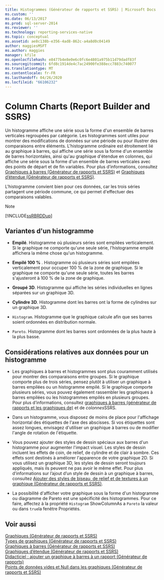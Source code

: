 ```yaml
---
title: Histogrammes (Générateur de rapports et SSRS) | Microsoft Docs
ms.custom: ''
ms.date: 06/13/2017
ms.prod: sql-server-2014
ms.reviewer: ''
ms.technology: reporting-services-native
ms.topic: conceptual
ms.assetid: ae8c138b-e356-4ad8-862c-a4a8d0c04149
author: maggiesMSFT
ms.author: maggies
manager: kfile
ms.openlocfilehash: e8477b4e8e0e6c0fc6e4801a975b11d79dadf83f
ms.sourcegitcommit: 6fd8c1914de4c7ac24900fe388ecc7883c740077
ms.translationtype: MT
ms.contentlocale: fr-FR
ms.lasthandoff: 04/26/2020
ms.locfileid: "66106232"
---
```

# <a name="column-charts-report-builder-and-ssrs"></a>Column Charts (Report Builder and SSRS)
  Un histogramme affiche une série sous la forme d'un ensemble de barres verticales regroupées par catégorie. Les histogrammes sont utiles pour montrer des modifications de données sur une période ou pour illustrer des comparaisons entre éléments. L'histogramme ordinaire est étroitement lié au graphique à barres, qui affiche une série sous la forme d'un ensemble de barres horizontales, ainsi qu'au graphique d'étendue en colonnes, qui affiche une série sous la forme d'un ensemble de barres verticales avec des points de départ et de fin variables. Pour plus d’informations, consultez [Graphiques à barres &#40;Générateur de rapports et SSRS&#41;](charts-report-builder-and-ssrs.md) et [Graphiques d’étendue &#40;Générateur de rapports et SSRS&#41;](range-charts-report-builder-and-ssrs.md).  
  
 L'histogramme convient bien pour ces données, car les trois séries partagent une période commune, ce qui permet d'effectuer des comparaisons valables.  
  
> [!NOTE]  
>  [!INCLUDE[ssRBRDDup](../../includes/ssrbrddup-md.md)]  
  
## <a name="variations-of-a-column-chart"></a>Variantes d'un histogramme  
  
-   **Empilé**. Histogramme où plusieurs séries sont empilées verticalement. Si le graphique ne comporte qu'une seule série, l'histogramme empilé affichera la même chose qu'un histogramme.  
  
-   **Empilé 100 %** . Histogramme où plusieurs séries sont empilées verticalement pour occuper 100 % de la zone de graphique. Si le graphique ne comporte qu'une seule série, toutes les barres s'ajusteront à 100 % de la zone de graphique.  
  
-   **Groupé 3D**. Histogramme qui affiche les séries individuelles en lignes séparées sur un graphique 3D.  
  
-   **Cylindre 3D**. Histogramme dont les barres ont la forme de cylindres sur un graphique 3D.  
  
-   `Histogram`. Histogramme que le graphique calcule afin que ses barres soient ordonnées en distribution normale.  
  
-   `Pareto`. Histogramme dont les barres sont ordonnées de la plus haute à la plus basse.  
  
## <a name="data-considerations-for-a-column-chart"></a>Considérations relatives aux données pour un histogramme  
  
-   Les graphiques à barres et histogrammes sont plus couramment utilisés pour montrer des comparaisons entre groupes. Si le graphique comporte plus de trois séries, pensez plutôt à utiliser un graphique à barres empilées ou un histogramme empilé. Si le graphique comporte plusieurs séries, vous pouvez également rassembler les graphiques à barres empilées ou les histogrammes empilés en plusieurs groupes. Pour plus d’informations, consultez [graphiques à barres &#40;générateur de rapports et les graphiques de&#41;](charts-report-builder-and-ssrs.md) et de *colonnes*SSRS.  
  
-   Dans un histogramme, vous disposez de moins de place pour l'affichage horizontal des étiquettes de l'axe des abscisses. Si vos étiquettes sont assez longues, envisagez d'utiliser un graphique à barres ou de modifier l'angle de rotation de l'étiquette.  
  
-   Vous pouvez ajouter des styles de dessin spéciaux aux barres d'un histogramme pour augmenter l'impact visuel. Les styles de dessin incluent les effets de coin, de relief, de cylindre et de clair à sombre. Ces effets sont destinés à améliorer l'apparence de votre graphique 2D. Si vous utilisez un graphique 3D, les styles de dessin seront toujours appliqués, mais ils peuvent ne pas avoir le même effet. Pour plus d’informations sur l’ajout d’un style de dessin à un graphique à barres, consultez [Ajouter des styles de biseau, de relief et de textures à un graphique &#40;Générateur de rapports et SSRS&#41;](chart-effects-add-bevel-emboss-or-texture-report-builder.md).  
  
-   La possibilité d'afficher votre graphique sous la forme d'un histogramme ou diagramme de Pareto est une spécificité des histogrammes. Pour ce faire, affectez à la propriété `Histogram` ShowColumnAs a `Pareto` la valeur ou dans `true`la fenêtre Propriétés.  
  
## <a name="see-also"></a>Voir aussi  
 [Graphiques &#40;Générateur de rapports et SSRS&#41;](charts-report-builder-and-ssrs.md)   
 [Types de graphiques &#40;Générateur de rapports et SSRS&#41;](chart-types-report-builder-and-ssrs.md)   
 [Graphiques à barres &#40;Générateur de rapports et SSRS&#41;](charts-report-builder-and-ssrs.md)   
 [Graphiques d’étendue &#40;Générateur de rapports et SSRS&#41;](range-charts-report-builder-and-ssrs.md)   
 [Didacticiel : ajouter un graphique à barres à un rapport &#40;Générateur de rapports&#41;](../tutorial-add-a-bar-chart-to-your-report-report-builder.md)   
 [Points de données vides et Null dans les graphiques &#40;Générateur de rapports et SSRS&#41;](empty-and-null-data-points-in-charts-report-builder-and-ssrs.md)  
  
  
